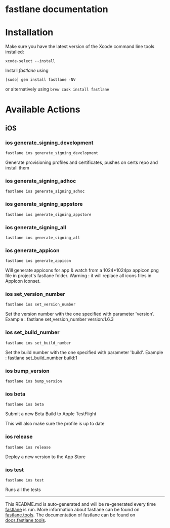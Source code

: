 fastlane documentation
================
# Installation

Make sure you have the latest version of the Xcode command line tools installed:

```
xcode-select --install
```

Install _fastlane_ using
```
[sudo] gem install fastlane -NV
```
or alternatively using `brew cask install fastlane`

# Available Actions
## iOS
### ios generate_signing_development
```
fastlane ios generate_signing_development
```
Generate provisioning profiles and certificates, pushes on certs repo and install them
### ios generate_signing_adhoc
```
fastlane ios generate_signing_adhoc
```

### ios generate_signing_appstore
```
fastlane ios generate_signing_appstore
```

### ios generate_signing_all
```
fastlane ios generate_signing_all
```

### ios generate_appicon
```
fastlane ios generate_appicon
```
Will generate appicons for app & watch from a 1024*1024px appicon.png file in project's fastlane folder. Warning : it will replace all icons files in AppIcon iconset.
### ios set_version_number
```
fastlane ios set_version_number
```
Set the version number with the one specified with parameter 'version'. Example : fastlane set_version_number version:1.6.3
### ios set_build_number
```
fastlane ios set_build_number
```
Set the build number with the one specified with parameter 'build'. Example : fastlane set_build_number build:1
### ios bump_version
```
fastlane ios bump_version
```

### ios beta
```
fastlane ios beta
```
Submit a new Beta Build to Apple TestFlight

This will also make sure the profile is up to date
### ios release
```
fastlane ios release
```
Deploy a new version to the App Store
### ios test
```
fastlane ios test
```
Runs all the tests

----

This README.md is auto-generated and will be re-generated every time [fastlane](https://fastlane.tools) is run.
More information about fastlane can be found on [fastlane.tools](https://fastlane.tools).
The documentation of fastlane can be found on [docs.fastlane.tools](https://docs.fastlane.tools).
